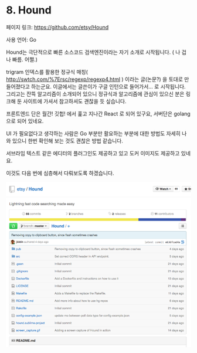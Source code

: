 # 8. Hound

페이지 링크: https://github.com/etsy/Hound

사용 언어: Go

Hound는 극단적으로 빠른 소스코드 검색엔진이라는 자기 소개로 시작됩니다. ( 나 겁나 빠름. 어쩔.) 

trigram 인덱스를 활용한 정규식 매칭( http://swtch.com/%7Ersc/regexp/regexp4.html ) 이라는 글(논문?) 을 토대로 만들어졌다고 하는군요. 이글에서는 글쓴이가 구글 인턴으로 들어가서… 로 시작됩니다. 그리고는 잔뜩 알고리즘이 소개되어 있으니 정규식과 알고리즘에 관심이 있으신 분은 링크해 둔 사이트에 가셔서 참고하셔도 괜찮을 듯 싶습니다.

프론트엔드 단은 월간! 깃헙! 에서 훑고 지나간 React 로 되어 있구요, 서버단은 golang으로 되어 있네요.

UI 가 필요없다고 생각하는 사람은 Go 부분만 활요하는 부분에 대한 방법도 자세히 나와 있으니 한번 확인해 보는 것도 괜찮은 방법 같습니다.

서브라임 텍스트 같은 에디터의 플러그인도 제공하고 있고 도커 이미지도 제공하고 있네요.

이것도 다음 번에 심층해서 다뤄보도록 하겠습니다.

![이미지1](../img/002$08.png)
